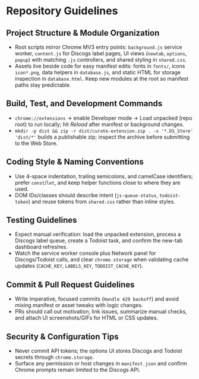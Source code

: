 # Repository Guidelines

## Project Structure & Module Organization
- Root scripts mirror Chrome MV3 entry points: `background.js` service worker, `content.js` for Discogs label pages, UI views (`newtab`, `options`, `popup`) with matching `.js` controllers, and shared styling in `shared.css`.
- Assets live beside code for easy manifest edits: fonts in `fonts/`, icons `icon*.png`, data helpers in `database.js`, and static HTML for storage inspection in `database.html`. Keep new modules at the root so manifest paths stay predictable.

## Build, Test, and Development Commands
- `chrome://extensions` → enable Developer mode → Load unpacked (repo root) to run locally; hit *Reload* after manifest or background changes.
- `mkdir -p dist && zip -r dist/curate-extension.zip . -x '*.DS_Store' 'dist/*'` builds a publishable zip; inspect the archive before submitting to the Web Store.

## Coding Style & Naming Conventions
- Use 4-space indentation, trailing semicolons, and camelCase identifiers; prefer `const`/`let`, and keep helper functions close to where they are used.
- DOM IDs/classes should describe intent (`js-queue-status`, `todoist-token`) and reuse tokens from `shared.css` rather than inline styles.

## Testing Guidelines
- Expect manual verification: load the unpacked extension, process a Discogs label queue, create a Todoist task, and confirm the new-tab dashboard refreshes.
- Watch the service worker console plus Network panel for Discogs/Todoist calls, and clear `chrome.storage` when validating cache updates (`CACHE_KEY`, `LABELS_KEY`, `TODOIST_CACHE_KEY`).

## Commit & Pull Request Guidelines
- Write imperative, focused commits (`Handle 429 backoff`) and avoid mixing manifest or asset tweaks with logic changes.
- PRs should call out motivation, link issues, summarize manual checks, and attach UI screenshots/GIFs for HTML or CSS updates.

## Security & Configuration Tips
- Never commit API tokens; the options UI stores Discogs and Todoist secrets through `chrome.storage`.
- Surface any permission or host changes in `manifest.json` and confirm Chrome prompts remain limited to the Discogs API.
